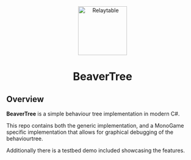 <div align="center">
    <img height="128" alt="Relaytable" src="https://www.svgrepo.com/show/191395/beaver.svg">
 <h1>BeaverTree</h1>
</div>


## Overview
**BeaverTree** is a simple behaviour tree implementation in modern C#.

This repo contains both the generic implementation, and a MonoGame specific implementation that allows for graphical debugging of the behaviourtree.

Additionally there is a testbed demo included showcasing the features.
